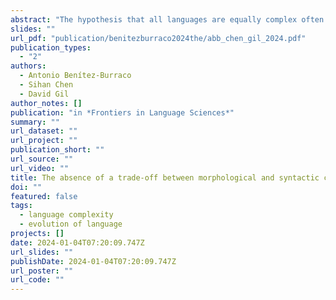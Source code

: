 ```yaml
---
abstract: "The hypothesis that all languages are equally complex often invokes a trade-off principle, according to which if a language is more complex in one particular domain, it will be simpler in another different domain. In this paper, we use data from WALS to test the existence of a trade-off between two specific domains: morphology and syntax. Contrary to widespread views, we did not find a negative correlation between these two language domains, but in fact a positive correlation. At the same time, this positive correlation seems to be driven by some language families, and it disappears when one considers purely morphological and purely syntactic features only. We discuss these findings in relation to ongoing research about language complexity, and in particular, the effects of factors external to language on linguistic structure."
slides: ""
url_pdf: "publication/benitezburraco2024the/abb_chen_gil_2024.pdf"
publication_types:
  - "2"
authors:
  - Antonio Benítez-Burraco
  - Sihan Chen
  - David Gil
author_notes: []
publication: "in *Frontiers in Language Sciences*"
summary: ""
url_dataset: ""
url_project: ""
publication_short: ""
url_source: ""
url_video: ""
title: The absence of a trade-off between morphological and syntactic complexity
doi: ""
featured: false
tags:
  - language complexity
  - evolution of language
projects: []
date: 2024-01-04T07:20:09.747Z
url_slides: ""
publishDate: 2024-01-04T07:20:09.747Z
url_poster: ""
url_code: ""
---
```

